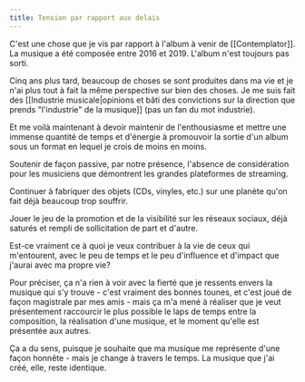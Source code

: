 ```yaml
---
title: Tension par rapport aux delais
---
```

C'est une chose que je vis par rapport à l'album à venir de [[Contemplator]]. La musique a été composée entre 2016 et 2019. L'album n'est toujours pas sorti.

Cinq ans plus tard, beaucoup de choses se sont produites dans ma vie et je n'ai plus tout à fait la même perspective sur bien des choses. Je me suis fait des [[Industrie musicale|opinions et bâti des convictions sur la direction que prends "l'industrie" de la musique]] (pas un fan du mot industrie).

Et me voilà maintenant à devoir maintenir de l'enthousiasme et mettre une immense quantité de temps et d'énergie à promouvoir la sortie d'un album sous un format en lequel je crois de moins en moins. 

Soutenir de façon passive, par notre présence, l'absence de considération pour les musiciens que démontrent les grandes plateformes de streaming.

Continuer à fabriquer des objets (CDs, vinyles, etc.) sur une planète qu'on fait déjà beaucoup trop souffrir.

Jouer le jeu de la promotion et de la visibilité sur les réseaux sociaux, déjà saturés et rempli de sollicitation de part et d'autre.

Est-ce vraiment ce à quoi je veux contribuer à la vie de ceux qui m'entourent, avec le peu de temps et le peu d'influence et d'impact que j'aurai avec ma propre vie?

Pour préciser, ça n'a rien à voir avec la fierté que je ressents envers la musique qui s'y trouve - c'est vraiment des bonnes tounes, et c'est joué de façon magistrale par mes amis - mais ça m'a mené à réaliser que je veut présentement raccourcir le plus possible le laps de temps entre la composition, la réalisation d'une musique, et le moment qu'elle est présentée aux autres. 

Ça a du sens, puisque je souhaite que ma musique me représente d'une façon honnête - mais je change à travers le temps. La musique que j'ai créé, elle, reste identique.